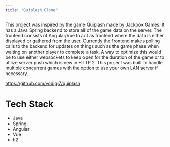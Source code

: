 ```yaml
---
title: "Quiplash Clone"
---
```


This project was inspired by the game Quiplash made by Jackbox Games.
It has a Java Spring backend to store all of the game data on the server.
The frontend consists of Angular/Vue to act as frontend where the data is either displayed or gathered from the user.
Currently the frontend makes polling calls to the backend for updates on things such as the game phase when waiting on another player to complete a task.
A way to optimize this would be to use either websockets to keep open for the duration of the game or to utilize server push which is new in HTTP 2.
This project was built to handle multiple concurrent games with the option to use your own LAN server if necessary.

https://github.com/yodigi7/quiplash

# Tech Stack

* Java
* Spring
* Angular
* Vue
* h2

